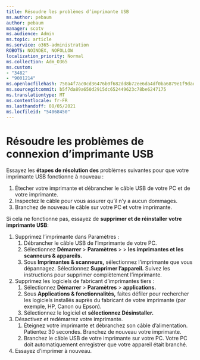 ```yaml
---
title: Résoudre les problèmes d’imprimante USB
ms.author: pebaum
author: pebaum
manager: scotv
ms.audience: Admin
ms.topic: article
ms.service: o365-administration
ROBOTS: NOINDEX, NOFOLLOW
localization_priority: Normal
ms.collection: Adm_O365
ms.custom:
- "3482"
- "9001214"
ms.openlocfilehash: 750a4f7ac0cd36476b0f682dd8b72ee6da4df0ba6879e1f9dad32dbcea15053e
ms.sourcegitcommit: b5f7da89a650d2915dc652449623c78be6247175
ms.translationtype: MT
ms.contentlocale: fr-FR
ms.lasthandoff: 08/05/2021
ms.locfileid: "54068450"
---
```

# <a name="fix-usb-printer-connection-issues"></a>Résoudre les problèmes de connexion d’imprimante USB

Essayez les **étapes de résolution des** problèmes suivantes pour que votre imprimante USB fonctionne à nouveau :

1. Étecher votre imprimante et débrancher le câble USB de votre PC et de votre imprimante.
2. Inspectez le câble pour vous assurer qu’il n’y a aucun dommages.
3. Branchez de nouveau le câble sur votre PC et votre imprimante.

Si cela ne fonctionne pas, essayez de **supprimer et de réinstaller votre imprimante USB**:

1. Supprimez l’imprimante dans Paramètres :
    1. Débrancher le câble USB de l’imprimante de votre PC.
    2. Sélectionnez **Démarrer**  >  **Paramètres**  >    >  **les imprimantes et les scanneurs & appareils.**
    3. Sous **Imprimantes & scanneurs,** sélectionnez l’imprimante que vous dépannagez. Sélectionnez **Supprimer l’appareil.** Suivez les instructions pour supprimer complètement l’imprimante.
2. Supprimez les logiciels de fabricant d’imprimantes tiers :
    1. Sélectionnez **Démarrer**  >  **Paramètres**  >  **applications.**
    2. Sous **Applications & fonctionnalités,** faites défiler pour rechercher les logiciels installés auprès du fabricant de votre imprimante (par exemple, HP, Canon ou Epson).
    3. Sélectionnez le logiciel et **sélectionnez Désinstaller.**
3. Désactivez et redémarrez votre imprimante.<br>
    1. Éteignez votre imprimante et débranchez son câble d’alimentation. Patientez 30 secondes. Branchez de nouveau votre imprimante.
    2. Branchez le câble USB de votre imprimante sur votre PC. Votre PC doit automatiquement enregistrer que votre appareil était branché.
4. Essayez d’imprimer à nouveau.